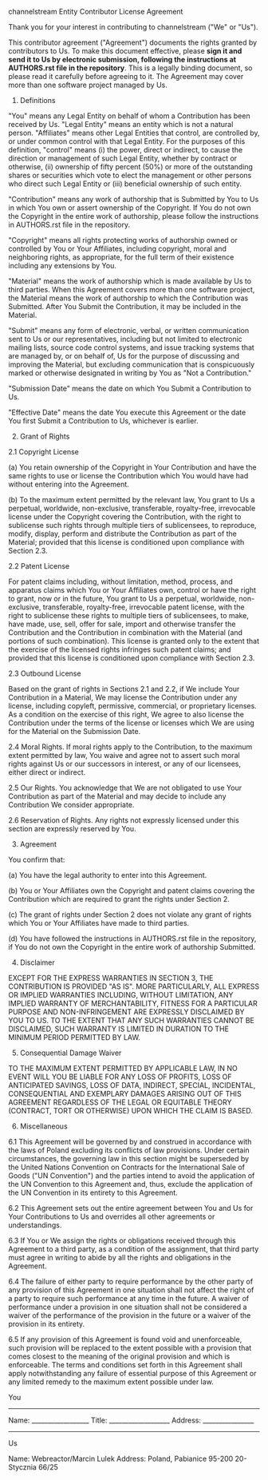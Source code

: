 channelstream Entity Contributor License Agreement

Thank you for your interest in contributing to channelstream ("We" or "Us").

This contributor agreement ("Agreement") documents the rights granted by contributors to Us.
To make this document effective, please **sign it and send it to Us by electronic submission,
following the instructions at AUTHORS.rst file in the repository**. This is a legally binding document,
so please read it carefully before agreeing to it. The Agreement may cover more than
one software project managed by Us.

1. Definitions

"You" means any Legal Entity on behalf of whom a Contribution has been received by Us.
"Legal Entity" means an entity which is not a natural person. "Affiliates" means other Legal
Entities that control, are controlled by, or under common control with that Legal Entity.
For the purposes of this definition, "control" means (i) the power, direct or indirect, to
cause the direction or management of such Legal Entity, whether by contract or otherwise,
(ii) ownership of fifty percent (50%) or more of the outstanding shares or securities which
vote to elect the management or other persons who direct such Legal Entity or
(iii) beneficial ownership of such entity.

"Contribution" means any work of authorship that is Submitted by You to Us in which You own
or assert ownership of the Copyright. If You do not own the Copyright in the entire work of
authorship, please follow the instructions in AUTHORS.rst file in the repository.

"Copyright" means all rights protecting works of authorship owned or controlled by You or
Your Affiliates, including copyright, moral and neighboring rights, as appropriate,
for the full term of their existence including any extensions by You.

"Material" means the work of authorship which is made available by Us to third parties.
When this Agreement covers more than one software project, the Material means the work of
authorship to which the Contribution was Submitted. After You Submit the Contribution,
it may be included in the Material.

"Submit" means any form of electronic, verbal, or written communication sent to
Us or our representatives, including but not limited to electronic mailing lists,
source code control systems, and issue tracking systems that are managed by, or on behalf of,
Us for the purpose of discussing and improving the Material, but excluding communication that is
conspicuously marked or otherwise designated in writing by You as "Not a Contribution."

"Submission Date" means the date on which You Submit a Contribution to Us.

"Effective Date" means the date You execute this Agreement or the date You first
Submit a Contribution to Us, whichever is earlier.

2. Grant of Rights

2.1 Copyright License

(a) You retain ownership of the Copyright in Your Contribution and have the same rights to use or
license the Contribution which You would have had without entering into the Agreement.

(b) To the maximum extent permitted by the relevant law, You grant to Us a perpetual, worldwide,
non-exclusive, transferable, royalty-free, irrevocable license under the Copyright covering
the Contribution, with the right to sublicense such rights through multiple tiers of sublicensees,
to reproduce, modify, display, perform and distribute the Contribution as part of the Material;
provided that this license is conditioned upon compliance with Section 2.3.

2.2 Patent License

For patent claims including, without limitation, method, process, and apparatus claims which
You or Your Affiliates own, control or have the right to grant, now or in the future,
You grant to Us a perpetual, worldwide, non-exclusive, transferable, royalty-free, irrevocable
patent license, with the right to sublicense these rights to multiple tiers of sublicensees,
to make, have made, use, sell, offer for sale, import and otherwise transfer the Contribution
and the Contribution in combination with the Material (and portions of such combination).
This license is granted only to the extent that the exercise of the licensed rights infringes
such patent claims; and provided that this license is conditioned upon compliance with Section 2.3.

2.3 Outbound License

Based on the grant of rights in Sections 2.1 and 2.2, if We include Your Contribution in a Material,
We may license the Contribution under any license, including copyleft, permissive, commercial,
or proprietary licenses. As a condition on the exercise of this right,
We agree to also license the Contribution under the terms of the license or licenses which
We are using for the Material on the Submission Date.

2.4 Moral Rights. If moral rights apply to the Contribution, to the maximum extent permitted by
law, You waive and agree not to assert such moral rights against Us or our successors in interest,
or any of our licensees, either direct or indirect.

2.5 Our Rights. You acknowledge that We are not obligated to use Your Contribution as part of the
Material and may decide to include any Contribution We consider appropriate.

2.6 Reservation of Rights. Any rights not expressly licensed under this section are expressly reserved by You.

3. Agreement

You confirm that:

(a) You have the legal authority to enter into this Agreement.

(b) You or Your Affiliates own the Copyright and patent claims covering the Contribution which
are required to grant the rights under Section 2.

(c) The grant of rights under Section 2 does not violate any grant of rights which You or Your
Affiliates have made to third parties.

(d) You have followed the instructions in AUTHORS.rst file in the repository,
if You do not own the Copyright in the entire work of authorship Submitted.

4. Disclaimer

EXCEPT FOR THE EXPRESS WARRANTIES IN SECTION 3, THE CONTRIBUTION IS PROVIDED "AS IS".
MORE PARTICULARLY, ALL EXPRESS OR IMPLIED WARRANTIES INCLUDING, WITHOUT LIMITATION,
ANY IMPLIED WARRANTY OF MERCHANTABILITY, FITNESS FOR A PARTICULAR PURPOSE AND NON-INFRINGEMENT
ARE EXPRESSLY DISCLAIMED BY YOU TO US. TO THE EXTENT THAT ANY SUCH WARRANTIES CANNOT BE DISCLAIMED,
SUCH WARRANTY IS LIMITED IN DURATION TO THE MINIMUM PERIOD PERMITTED BY LAW.

5. Consequential Damage Waiver

TO THE MAXIMUM EXTENT PERMITTED BY APPLICABLE LAW, IN NO EVENT WILL YOU BE LIABLE FOR ANY
LOSS OF PROFITS, LOSS OF ANTICIPATED SAVINGS, LOSS OF DATA, INDIRECT, SPECIAL, INCIDENTAL,
CONSEQUENTIAL AND EXEMPLARY DAMAGES ARISING OUT OF THIS AGREEMENT REGARDLESS OF THE LEGAL
OR EQUITABLE THEORY (CONTRACT, TORT OR OTHERWISE) UPON WHICH THE CLAIM IS BASED.

6. Miscellaneous

6.1 This Agreement will be governed by and construed in accordance with the laws of Poland
excluding its conflicts of law provisions. Under certain circumstances, the governing law in
this section might be superseded by the United Nations Convention on Contracts for the
International Sale of Goods ("UN Convention") and the parties intend to avoid the application
of the UN Convention to this Agreement and, thus, exclude the application of the UN Convention
in its entirety to this Agreement.

6.2 This Agreement sets out the entire agreement between You and Us for Your Contributions to Us
and overrides all other agreements or understandings.

6.3 If You or We assign the rights or obligations received through this Agreement to a third party,
as a condition of the assignment, that third party must agree in writing to abide by all the rights
and obligations in the Agreement.

6.4 The failure of either party to require performance by the other party of any provision of this
Agreement in one situation shall not affect the right of a party to require such performance at
any time in the future. A waiver of performance under a provision in one situation shall
not be considered a waiver of the performance of the provision in the future or a waiver of
the provision in its entirety.

6.5 If any provision of this Agreement is found void and unenforceable, such provision will be
replaced to the extent possible with a provision that comes closest to the meaning of the
original provision and which is enforceable. The terms and conditions set forth in this
Agreement shall apply notwithstanding any failure of essential purpose of this Agreement or
any limited remedy to the maximum extent possible under law.

You
________________________
Name: __________________
Title: ___________________
Address: ________________
________________________

Us

Name: Webreactor/Marcin Lulek
Address: Poland,
         Pabianice 95-200
         20-Stycznia 66/25

